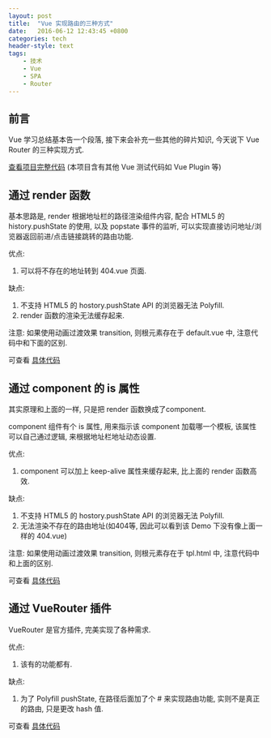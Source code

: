 ```yaml
---
layout: post
title:  "Vue 实现路由的三种方式"
date:   2016-06-12 12:43:45 +0800
categories: tech
header-style: text
tags:
    - 技术
    - Vue
    - SPA
    - Router
---
```


## 前言

Vue 学习总结基本告一个段落, 接下来会补充一些其他的碎片知识, 今天说下 Vue Router 的三种实现方式.

[查看项目完整代码](https://github.com/Xheldon/Framework/tree/master/VueSPA) (本项目含有其他 Vue 测试代码如 Vue Plugin 等)

## 通过 render 函数

基本思路是, render 根据地址栏的路径渲染组件内容, 配合 HTML5 的 history.pushState 的使用, 以及 popstate 事件的监听, 可以实现直接访问地址/浏览器返回前进/点击链接跳转的路由功能.

优点: 

1. 可以将不存在的地址转到 404.vue 页面.

缺点: 

1. 不支持 HTML5 的 hostory.pushState API 的浏览器无法 Polyfill. 
2. render 函数的渲染无法缓存起来.

注意: 如果使用动画过渡效果 transition, 则根元素存在于 default.vue 中, 注意代码中和下面的区别.

可查看 [具体代码](https://github.com/Xheldon/Framework/tree/master/VueSPA/app/NoRouter)

## 通过 component 的 is 属性

其实原理和上面的一样, 只是把 render 函数换成了component.

component 组件有个 is 属性, 用来指示该 component 加载哪一个模板, 该属性可以自己通过逻辑, 来根据地址栏地址动态设置.

优点:

1. component 可以加上 keep-alive 属性来缓存起来, 比上面的 render 函数高效.

缺点: 

1. 不支持 HTML5 的 hostory.pushState API 的浏览器无法 Polyfill. 
2. 无法渲染不存在的路由地址(如404等, 因此可以看到该 Demo 下没有像上面一样的 404.vue)

注意: 如果使用动画过渡效果 transition, 则根元素存在于 tpl.html 中, 注意代码中和上面的区别.

可查看 [具体代码](https://github.com/Xheldon/Framework/tree/master/VueSPA/app/NoRouterWithIs)

## 通过 VueRouter 插件

VueRouter 是官方插件, 完美实现了各种需求.

优点: 

1. 该有的功能都有.

缺点:

1. 为了 Polyfill pushState, 在路径后面加了个 # 来实现路由功能, 实则不是真正的路由, 只是更改 hash 值.

可查看 [具体代码](https://github.com/Xheldon/Framework/tree/master/VueSPA/app/Router)
























